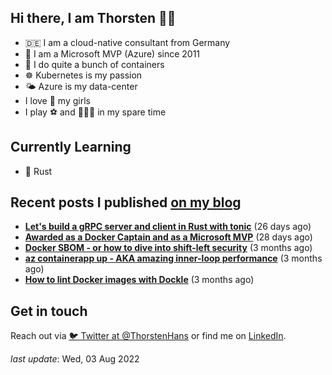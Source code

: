 ## Hi there, I am Thorsten 👋🏼

- 🇩🇪 I am a cloud-native consultant from Germany
- 🔷 I am a Microsoft MVP (Azure) since 2011
- 🐳 I do quite a bunch of containers
- ☸️ Kubernetes is my passion
- 🌤 Azure is my data-center
- I love 💞 my girls
- I play ⚽️ and 🏃🏻‍♂️ in my spare time

## Currently Learning

- 🦀 Rust

## Recent posts I published [on my blog](https://thorsten-hans.com)

- **[Let's build a gRPC server and client in Rust with tonic](https://www.thorsten-hans.com/grpc-services-in-rust-with-tonic/)** (26 days ago)
- **[Awarded as a Docker Captain and as a Microsoft MVP](https://www.thorsten-hans.com/awarded-as-docker-captain-and-microsoft-mvp/)** (28 days ago)
- **[Docker SBOM - or how to dive into shift-left security](https://www.thorsten-hans.com/docker-sbom-dive-into-shift-left-security/)** (3 months ago)
- **[az containerapp up - AKA amazing inner-loop performance](https://www.thorsten-hans.com/az-containerapp-aka-amazing-loop-performance/)** (3 months ago)
- **[How to lint Docker images with Dockle](https://www.thorsten-hans.com/lint-docker-images-with-dockle/)** (3 months ago)

## Get in touch

Reach out via [🐦 Twitter at @ThorstenHans](https://twitter.com/ThorstenHans) or find me on [LinkedIn](https://linkedin.com/in/ThorstenHans).

_last update_: Wed, 03 Aug 2022
